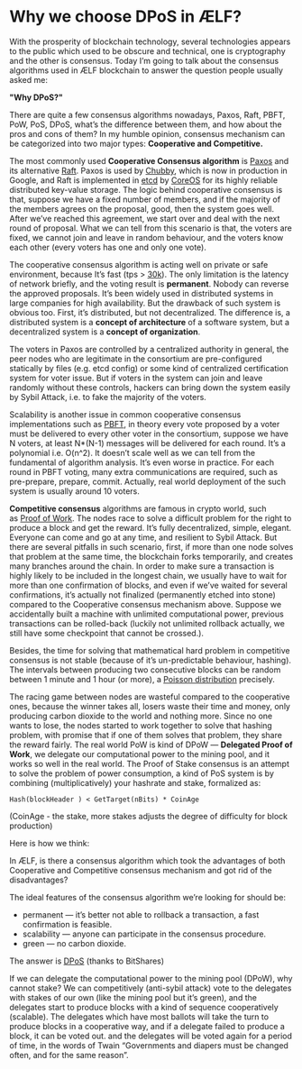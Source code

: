 # Why we choose DPoS in ÆLF?
With the prosperity of blockchain technology, several technologies appears to the public which used to be obscure and technical, one is cryptography and the other is consensus. Today I’m going to talk about the consensus algorithms used in ÆLF blockchain to answer the question people usually asked me:

**"Why DPoS?"**

There are quite a few consensus algorithms nowadays, Paxos, Raft, PBFT, PoW, PoS, DPoS, what’s the difference between them, and how about the pros and cons of them? In my humble opinion, consensus mechanism can be categorized into two major types: **Cooperative and Competitive.**

The most commonly used **Cooperative Consensus algorithm** is [Paxos](https://en.wikipedia.org/wiki/Paxos_(computer_science)) and its alternative [Raft](http://thesecretlivesofdata.com/raft/). Paxos is used by [Chubby](https://research.google.com/archive/chubby.html), which is now in production in Google, and Raft is implemented in [etcd](https://github.com/coreos/etcd) by [CoreOS](https://coreos.com/) for its highly reliable distributed key-value storage. The logic behind cooperative consensus is that, suppose we have a fixed number of members, and if the majority of the members agrees on the proposal, good, then the system goes well. After we’ve reached this agreement, we start over and deal with the next round of proposal. What we can tell from this scenario is that, the voters are fixed, we cannot join and leave in random behaviour, and the voters know each other (every voters has one and only one vote).

The cooperative consensus algorithm is acting well on private or safe environment, because It’s fast (tps > [30k](https://github.com/coreos/etcd/blob/master/Documentation/op-guide/performance.md)). The only limitation is the latency of network briefly, and the voting result is **permanent**. Nobody can reverse the approved proposals. It’s been widely used in distributed systems in large companies for high availability. But the drawback of such system is obvious too. First, it’s distributed, but not decentralized. The difference is, a distributed system is a **concept of architecture** of a software system, but a decentralized system is a **concept of organization**.  

The voters in Paxos are controlled by a centralized authority in general, the peer nodes who are legitimate in the consortium are pre-configured statically by files (e.g. etcd config) or some kind of centralized certification system for voter issue. But if voters in the system can join and leave randomly without these controls, hackers can bring down the system easily by Sybil Attack, i.e. to fake the majority of the voters.

Scalability is another issue in common cooperative consensus implementations such as [PBFT](https://en.wikipedia.org/wiki/Byzantine_fault_tolerance), in theory every vote proposed by a voter must be delivered to every other voter in the consortium, suppose we have N voters, at least N*(N-1) messages will be delivered for each round. It’s a polynomial i.e. O(n^2). It doesn’t scale well as we can tell from the fundamental of algorithm analysis. It’s even worse in practice. For each round in PBFT voting, many extra communications are required, such as pre-prepare, prepare, commit. Actually, real world deployment of the such system is usually around 10 voters.

**Competitive consensus** algorithms are famous in crypto world, such as [Proof of Work](https://en.bitcoin.it/wiki/Proof_of_work). The nodes race to solve a difficult problem for the right to produce a block and get the reward. It’s fully decentralized, simple, elegant. Everyone can come and go at any time, and resilient to Sybil Attack. But there are several pitfalls in such scenario, first, if more than one node solves that problem at the same time, the blockchain forks temporarily, and creates many branches around the chain. In order to make sure a transaction is highly likely to be included in the longest chain, we usually have to wait for more than one confirmation of blocks, and even if we’ve waited for several confirmations, it’s actually not finalized (permanently etched into stone) compared to the Cooperative consensus mechanism above. Suppose we accidentally built a machine with unlimited computational power, previous transactions can be rolled-back (luckily not unlimited rollback actually, we still have some checkpoint that cannot be crossed.).

Besides, the time for solving that mathematical hard problem in competitive consensus is not stable (because of it’s un-predictable behaviour, hashing). The intervals between producing two consecutive blocks can be random between 1 minute and 1 hour (or more), a [Poisson distribution](https://en.bitcoin.it/wiki/Proof_of_work) precisely.

The racing game between nodes are wasteful compared to the cooperative ones, because the winner takes all, losers waste their time and money, only producing carbon dioxide to the world and nothing more. Since no one wants to lose, the nodes started to work together to solve that hashing problem, with promise that if one of them solves that problem, they share the reward fairly. The real world PoW is kind of DPoW — **Delegated Proof of Work**, we delegate our computational power to the mining pool, and it works so well in the real world.
The Proof of Stake consensus is an attempt to solve the problem of power consumption, a kind of PoS system is by combining (multiplicatively) your hashrate and stake, formalized as:

`Hash(blockHeader ) < GetTarget(nBits) * CoinAge`

(CoinAge - the stake, more stakes adjusts the degree of difficulty for block production)

Here is how we think:

In ÆLF, is there a consensus algorithm which took the advantages of both Cooperative and Competitive consensus mechanism and got rid of the disadvantages?

The ideal features of the consensus algorithm we’re looking for should be:

* permanent — it’s better not able to rollback a transaction, a fast confirmation is feasible.
* scalability — anyone can participate in the consensus procedure.
* green — no carbon dioxide.

The answer is [DPoS](https://bitshares.org/technology/delegated-proof-of-stake-consensus/) (thanks to BitShares)

If we can delegate the computational power to the mining pool (DPoW), why cannot stake? We can competitively (anti-sybil attack) vote to the delegates with stakes of our own (like the mining pool but it’s green), and the delegates start to produce blocks with a kind of sequence cooperatively (scalable). The delegates which have most ballots will take the turn to produce blocks in a cooperative way, and if a delegate failed to produce a block, it can be voted out. and the delegates will be voted again for a period of time, in the words of Twain “Governments and diapers must be changed often, and for the same reason”.

